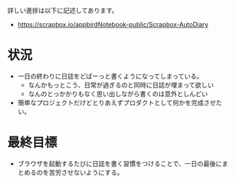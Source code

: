 詳しい進捗は以下に記述してあります。
- https://scrapbox.io/appbirdNotebook-public/Scrapbox-AutoDiary

# 状況
- 一日の終わりに日誌をどばーっと書くようになってしまっている。
	- なんかもっとこう、日常が過ぎるのと同時に日誌が埋まって欲しい
	- なんのとっかかりもなく思い出しながら書くのは意外としんどい
- 簡単なプロジェクトだけどとりあえずプロダクトとして何かを完成させたい。

# 最終目標
- ブラウザを起動するたびに日誌を書く習慣をつけることで、一日の最後にまとめるのを苦労させないようにする。	
